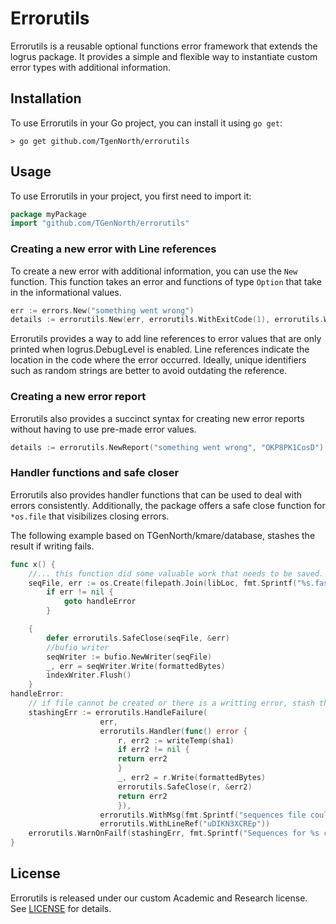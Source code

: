 # Errorutils

Errorutils is a reusable optional functions error framework that extends the logrus package. It provides a simple and flexible way to instantiate custom error types with additional information.

## Installation

To use Errorutils in your Go project, you can install it using `go get`:

```
> go get github.com/TgenNorth/errorutils
```

## Usage

To use Errorutils in your project, you first need to import it:

```go
package myPackage
import "github.com/TGenNorth/errorutils"
```

### Creating a new error with Line references

To create a new error with additional information, you can use the `New` function. This function takes an error and functions of type `Option` that take in the informational values.

```go
err := errors.New("something went wrong")
details := errorutils.New(err, errorutils.WithExitCode(1), errorutils.WithLineRef("OKP8PK1CosD"))
```

Errorutils provides a way to add line references to error values that are only printed when logrus.DebugLevel is enabled. Line references indicate the location in the code where the error occurred. Ideally, unique identifiers such as random strings are better to avoid outdating the reference.

### Creating a new error report

Errorutils also provides a succinct syntax for creating new error reports without having to use pre-made error values.

```go
details := errorutils.NewReport("something went wrong", "OKP8PK1CosD")
```

### Handler functions and safe closer

Errorutils also provides handler functions that can be used to deal with errors consistently. Additionally, the package offers a safe close function for `*os.file` that visibilizes closing errors.

The following example based on TGenNorth/kmare/database, stashes the result if writing fails.

```go
func x() {
    //... this function did some valuable work that needs to be saved.
    seqFile, err := os.Create(filepath.Join(libLoc, fmt.Sprintf("%s.fasta", name)))
        if err != nil {
            goto handleError
        }

    {
        defer errorutils.SafeClose(seqFile, &err)
        //bufio writer
        seqWriter := bufio.NewWriter(seqFile)
        _, err = seqWriter.Write(formattedBytes)
        indexWriter.Flush()
    }
handleError:
    // if file cannot be created or there is a writting error, stash the sequences
    stashingErr := errorutils.HandleFailure(
                    err,
                    errorutils.Handler(func() error {
                        r, err2 := writeTemp(sha1)
                        if err2 != nil {
                        return err2
                        }
                        _, err2 = r.Write(formattedBytes)
                        errorutils.SafeClose(r, &err2)
                        return err2
                        }),
                    errorutils.WithMsg(fmt.Sprintf("sequences file could not be created for %s at %s, a stash was ATTEMPTED as temporaryfile accessible with hash name %s", name, libLoc, sha1)),
                    errorutils.WithLineRef("uDIKN3XCREp"))
    errorutils.WarnOnFailf(stashingErr, fmt.Sprintf("Sequences for %s cound not be saved: \%s\nSkipping...", name), errorutils.WithLineRef("XqZsHJI8ABs"))
}
```


## License

Errorutils is released under our custom Academic and Research license. See [LICENSE](LICENSE.rst) for details.
